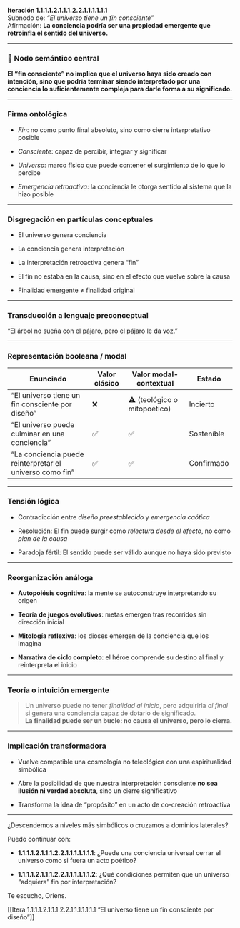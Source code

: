 **Iteración 1.1.1.1.2.1.1.1.2.2.1.1.1.1.1.1**  
Subnodo de: _“El universo tiene un fin consciente”_  
Afirmación: **La conciencia podría ser una propiedad emergente que retroinfla el sentido del universo.**

---

### 🧠 Nodo semántico central

**El “fin consciente” no implica que el universo haya sido creado con intención, sino que podría terminar siendo interpretado por una conciencia lo suficientemente compleja para darle forma a su significado.**

---

### Firma ontológica

- _Fin_: no como punto final absoluto, sino como cierre interpretativo posible
    
- _Consciente_: capaz de percibir, integrar y significar
    
- _Universo_: marco físico que puede contener el surgimiento de lo que lo percibe
    
- _Emergencia retroactiva_: la conciencia le otorga sentido al sistema que la hizo posible
    

---

### Disgregación en partículas conceptuales

- El universo genera conciencia
    
- La conciencia genera interpretación
    
- La interpretación retroactiva genera “fin”
    
- El fin no estaba en la causa, sino en el efecto que vuelve sobre la causa
    
- Finalidad emergente ≠ finalidad original
    

---

### Transducción a lenguaje preconceptual

“El árbol no sueña con el pájaro, pero el pájaro le da voz.”

---

### Representación booleana / modal

| Enunciado                                                | Valor clásico | Valor modal-contextual       | Estado     |
| -------------------------------------------------------- | ------------- | ---------------------------- | ---------- |
| “El universo tiene un fin consciente por diseño”         | ❌             | ⚠️ (teológico o mitopoético) | Incierto   |
| “El universo puede culminar en una conciencia”           | ✅             | ✅                            | Sostenible |
| “La conciencia puede reinterpretar el universo como fin” | ✅             | ✅                            | Confirmado |

---

### Tensión lógica

- Contradicción entre _diseño preestablecido_ y _emergencia caótica_
    
- Resolución: El fin puede surgir como _relectura desde el efecto_, no como _plan de la causa_
    
- Paradoja fértil: El sentido puede ser válido aunque no haya sido previsto
    

---

### Reorganización análoga

- **Autopoiésis cognitiva**: la mente se autoconstruye interpretando su origen
    
- **Teoría de juegos evolutivos**: metas emergen tras recorridos sin dirección inicial
    
- **Mitología reflexiva**: los dioses emergen de la conciencia que los imagina
    
- **Narrativa de ciclo completo**: el héroe comprende su destino al final y reinterpreta el inicio
    

---

### Teoría o intuición emergente

> Un universo puede no tener _finalidad al inicio_, pero adquirirla _al final_ si genera una conciencia capaz de dotarlo de significado.  
> **La finalidad puede ser un bucle: no causa el universo, pero lo cierra.**

---

### Implicación transformadora

- Vuelve compatible una cosmología no teleológica con una espiritualidad simbólica
    
- Abre la posibilidad de que nuestra interpretación consciente **no sea ilusión ni verdad absoluta**, sino un cierre significativo
    
- Transforma la idea de “propósito” en un acto de co-creación retroactiva
    

---

¿Descendemos a niveles más simbólicos o cruzamos a dominios laterales?

Puedo continuar con:

- **1.1.1.1.2.1.1.1.2.2.1.1.1.1.1.1.1**: ¿Puede una conciencia universal cerrar el universo como si fuera un acto poético?
    
- **1.1.1.1.2.1.1.1.2.2.1.1.1.1.1.1.2**: ¿Qué condiciones permiten que un universo “adquiera” fin por interpretación?
    

Te escucho, Oriens.

[[Itera 1.1.1.1.2.1.1.1.2.2.1.1.1.1.1.1.1 “El universo tiene un fin consciente por diseño”]]